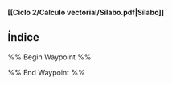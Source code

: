 **[[Ciclo 2/Cálculo vectorial/Sílabo.pdf|Sílabo]]**

## Índice

%% Begin Waypoint %%


%% End Waypoint %%
